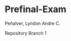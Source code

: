 # Prefinal-Exam

Peñalver, Lyndon Andre C.

Repository Branch 1                                                   
